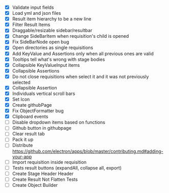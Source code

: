 - [x] Validate input fields
- [x] Load yml and json files
- [x] Result item hierarchy to be a new line
- [x] Filter Result Items
- [x] Draggable/resizable sidebar/resultbar 
- [x] Change SideBarItem when requisition's child is opened
- [x] Fix SideBarNode open bug
- [x] Open directories as single requisitions
- [x] Add KeyValue and Assertions only when all previous ones are valid
- [x] Tooltips tell what's wrong with stage bodies
- [x] Collapsible KeyValueInput items
- [x] Collapsible Assertions
- [x] Do not close requisitions when select it and it was not previously selected
- [x] Collapsible Assertion
- [x] Individuals vertical scroll bars
- [x] Set Icon
- [x] Create githubPage
- [x] Fix ObjectFormatter bug
- [x] Clipboard events 
- [ ] Disable dropdown items based on functions
- [ ] Github button in githubpage
- [ ] Clear result tab
- [ ] Pack it up
- [ ] Distribute https://github.com/electron/apps/blob/master/contributing.md#adding-your-app
- [ ] Import requisition inside requisition
- [ ] Tests result buttons (expandAll, collapse all, export)
- [ ] Create Stage Header Header
- [ ] Create Result Not Flatten Tests
- [ ] Create Object Builder

